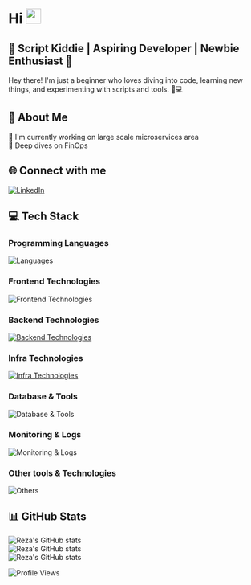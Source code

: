 # Hi <img src="https://raw.githubusercontent.com/MartinHeinz/MartinHeinz/master/wave.gif" width="30px" height="30px" />

## 👾 Script Kiddie | Aspiring Developer | Newbie Enthusiast 👾

Hey there! I'm just a beginner who loves diving into code, learning new things, and experimenting with scripts and tools. 🚀💻

## 💫 About Me

🔭 I'm currently working on large scale microservices area  
🌱 Deep dives on FinOps

## 🌐 Connect with me

[![LinkedIn](https://img.shields.io/badge/LinkedIn-%230077B5.svg?logo=linkedin&logoColor=white)](https://linkedin.com/in/hireza)

## 💻 Tech Stack

### Programming Languages

![Languages](https://skillicons.dev/icons?i=go,js,ts,python,php)

### Frontend Technologies

![Frontend Technologies](https://skillicons.dev/icons?i=react,vue,next,tailwind,bootstrap)

### Backend Technologies

[![Backend Technologies](https://skillicons.dev/icons?i=go,nodejs,django,flask,laravel,yii)](https://skillicons.dev)

### Infra Technologies

[![Infra Technologies](https://skillicons.dev/icons?i=aws,gcp,openshift,docker,kubernetes,terraform,ansible)](https://skillicons.dev)

### Database & Tools

![Database & Tools](https://skillicons.dev/icons?i=postgres,mysql,mongodb,cassandra,elasticsearch)

### Monitoring & Logs

![Monitoring & Logs](https://skillicons.dev/icons?i=prometheus,grafana)

### Other tools & Technologies

![Others](https://skillicons.dev/icons?i=git,github,gitlab,kafka,nginx,redis,selenium)

## 📊 GitHub Stats

![Reza's GitHub stats](https://github-readme-stats.vercel.app/api?username=hireza&theme=gotham&hide_border=false&include_all_commits=true&count_private=true)  
![Reza's GitHub stats](https://github-readme-streak-stats.herokuapp.com/?user=hireza&theme=gotham&hide_border=false)  
![Reza's GitHub stats](https://github-readme-stats.vercel.app/api/top-langs/?username=hireza&theme=gotham&hide_border=false&include_all_commits=true&count_private=true&layout=compact)

![Profile Views](https://komarev.com/ghpvc/?username=hireza)
